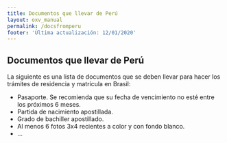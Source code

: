```yaml
---
title: Documentos que llevar de Perú
layout: oxv_manual
permalink: /docsfromperu
footer: 'Última actualización: 12/01/2020'
---
```


## Documentos que llevar de Perú

La siguiente es una lista de documentos que se deben llevar para hacer los trámites de residencia y matrícula en Brasil:

* Pasaporte. Se recomienda que su fecha de vencimiento no esté entre los próximos 6 meses.
* Partida de nacimiento apostillada.
* Grado de bachiller apostillado.
* Al menos 6 fotos 3x4 recientes a color y con fondo blanco.
* ...